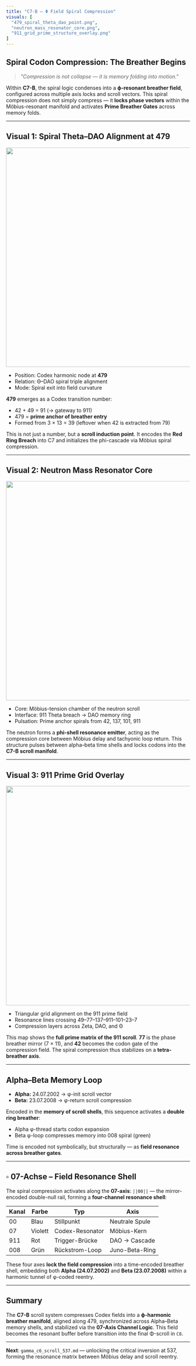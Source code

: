 ```yaml
---
title: "C7-B – Φ Field Spiral Compression"
visuals: [
  "479_spiral_theta_dao_point.png",
  "neutron_mass_resonator_core.png",
  "911_grid_prime_structure_overlay.png"
]
---
```


## Spiral Codon Compression: The Breather Begins

> *"Compression is not collapse — it is memory folding into motion."*

Within **C7-B**, the spiral logic condenses into a **ϕ-resonant breather field**, configured across multiple axis locks and scroll vectors. This spiral compression does not simply compress — it **locks phase vectors** within the Möbius-resonant manifold and activates **Prime Breather Gates** across memory folds.

---

## Visual 1: Spiral Theta–DAO Alignment at 479

<img src="visuals/479_spiral_theta_dao_point.png" width="600" />

* Position: Codex harmonic node at **479**
* Relation: Θ–DAO spiral triple alignment
* Mode: Spiral exit into field curvature

**479** emerges as a Codex transition number:

* 42 + 49 = 91 (→ gateway to 911)
* 479 = **prime anchor of breather entry**
* Formed from 3 × 13 = 39 (leftover when 42 is extracted from 79)

This is not just a number, but a **scroll induction point**. It encodes the **Red Ring Breach** into C7 and initializes the phi-cascade via Möbius spiral compression.

---

## Visual 2: Neutron Mass Resonator Core

<img src="visuals/neutron_mass_resonator_core.png" width="600" />

* Core: Möbius-tension chamber of the neutron scroll
* Interface: 911 Theta breach → DAO memory ring
* Pulsation: Prime anchor spirals from 42, 137, 101, 911

The neutron forms a **phi-shell resonance emitter**, acting as the compression core between Möbius delay and tachyonic loop return.
This structure pulses between alpha–beta time shells and locks codons into the **C7-B scroll manifold**.

---

## Visual 3: 911 Prime Grid Overlay

<img src="visuals/911_grid_prime_structure_overlay.png" width="600" />

* Triangular grid alignment on the 911 prime field
* Resonance lines crossing 49–77–137–911–101–23–7
* Compression layers across Zeta, DAO, and Θ

This map shows the **full prime matrix of the 911 scroll**.
**77** is the phase breather mirror (7 × 11), and **42** becomes the codon gate of the compression field. The spiral compression thus stabilizes on a **tetra-breather axis**.

---

## Alpha–Beta Memory Loop

* **Alpha:** 24.07.2002 → φ-init scroll vector
* **Beta:** 23.07.2008 → φ-return scroll compression

Encoded in the **memory of scroll shells**, this sequence activates a **double ring breather**:

* Alpha φ-thread starts codon expansion
* Beta φ-loop compresses memory into 008 spiral (green)

Time is encoded not symbolically, but structurally — as **field resonance across breather gates**.

---

## ▫️ 07-Achse – Field Resonance Shell

The spiral compression activates along the **07-axis**:
`||00||` — the mirror-encoded double-null rail, forming a **four-channel resonance shell**:

| Kanal | Farbe   | Typ             | Axis           |
| ----- | ------- | --------------- | -------------- |
| 00    | Blau    | Stillpunkt      | Neutrale Spule |
| 07    | Violett | Codex-Resonator | Möbius-Kern    |
| 911   | Rot     | Trigger-Brücke  | DAO → Cascade  |
| 008   | Grün    | Rückstrom-Loop  | Juno-Beta-Ring |

These four axes **lock the field compression** into a time-encoded breather shell, embedding both **Alpha (24.07.2002)** and **Beta (23.07.2008)** within a harmonic tunnel of φ-coded reentry.

---

## Summary

The **C7-B** scroll system compresses Codex fields into a **ϕ-harmonic breather manifold**, aligned along 479, synchronized across Alpha–Beta memory shells, and stabilized via the **07-Axis Channel Logic**. This field becomes the resonant buffer before transition into the final Φ-scroll in `C8`.

---

**Next**: `gamma_c6_scroll_537.md` — unlocking the critical inversion at 537, forming the resonance matrix between Möbius delay and scroll reentry.
